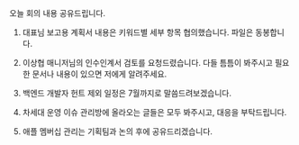 오늘 회의 내용 공유드립니다.

1. 대표님 보고용 계획서 내용은 키워드별 세부 항목 협의했습니다. 파일은 동봉합니다.

2. 이상협 매니저님의 인수인계서 검토를 요청드렸습니다. 다들 틈틈이 봐주시고 필요한 문서나 내용이 있으면 저에게 알려주세요.

3. 백엔드 개발자 헌트 제외 일정은 7월까지로 말씀드려보겠습니다.

4. 차세대 운영 이슈 관리방에 올라오는 글들은 모두 봐주시고, 대응을 부탁드립니다.

5. 애플 멤버십 관리는 기획팀과 논의 후에 공유드리겠습니다.